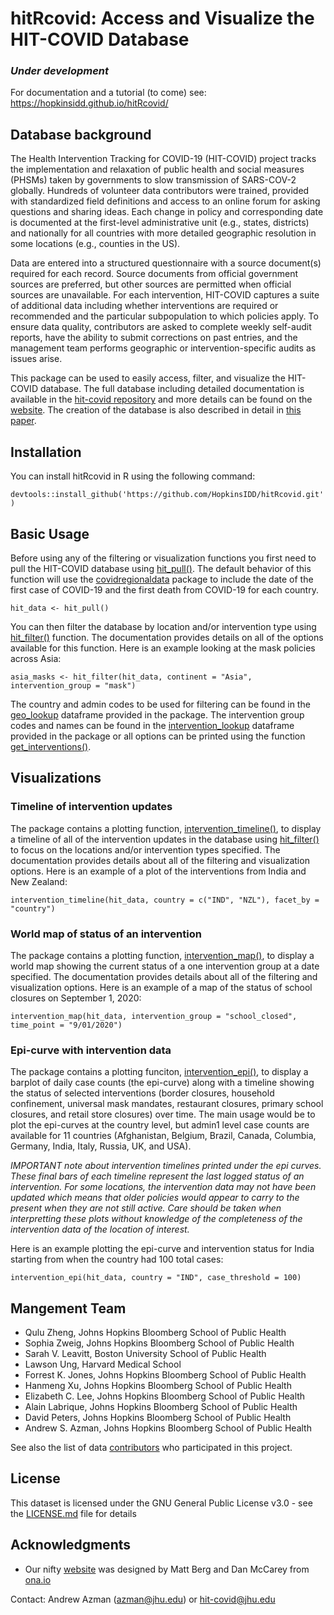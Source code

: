 # hitRcovid: Access and Visualize the HIT-COVID Database

### *Under development*

For documentation and a tutorial (to come) see: https://hopkinsidd.github.io/hitRcovid/ 

## Database background

The Health Intervention Tracking for COVID-19 (HIT-COVID) project tracks the implementation and relaxation of public health and social measures (PHSMs) taken by governments to slow transmission of SARS-COV-2 globally. Hundreds of volunteer data contributors were trained, provided with standardized field definitions and access to an online forum for asking questions and sharing ideas. Each change in policy and corresponding date is documented at the first-level administrative unit (e.g., states, districts) and nationally for all countries with more detailed geographic resolution in some locations (e.g., counties in the US).

Data are entered into a structured questionnaire with a source document(s) required for each record. Source documents from official government sources are preferred, but other sources are permitted when official sources are unavailable. For each intervention, HIT-COVID captures a suite of additional data including whether interventions are required or recommended and the particular subpopulation to which policies apply. To ensure data quality, contributors are asked to complete weekly self-audit reports, have the ability to submit corrections on past entries, and the management team performs geographic or intervention-specific audits as issues arise. 

This package can be used to easily access, filter, and visualize the HIT-COVID database. The full database including detailed documentation is available in the [hit-covid repository](https://github.com/HopkinsIDD/hit-covid) and more details can be found on the [website](https://akuko.io/post/covid-intervention-tracking). The creation of the database is also described in detail in [this paper](https://www.nature.com/articles/s41597-020-00610-2).


## Installation

You can install hitRcovid in R using the following command:

`devtools::install_github('https://github.com/HopkinsIDD/hitRcovid.git')`


## Basic Usage

Before using any of the filtering or visualization functions you first need to pull the HIT-COVID database using [hit_pull()](https://hopkinsidd.github.io/hitRcovid/reference/hit_pull.html). The default behavior of this function will use the [covidregionaldata](https://github.com/epiforecasts/covidregionaldata) package to include the date of the first case of COVID-19 and the first death from COVID-19 for each country.

`hit_data <- hit_pull()`

You can then filter the database by location and/or intervention type using [hit_filter()](https://hopkinsidd.github.io/hitRcovid/reference/hit_filter.html) function. The documentation provides details on all of the options available for this function. Here is an example looking at the mask policies across Asia:

`asia_masks <- hit_filter(hit_data, continent = "Asia", intervention_group = "mask")`

The country and admin codes to be used for filtering can be found in the [geo_lookup](https://hopkinsidd.github.io/hitRcovid/reference/geo_lookup.html) dataframe provided in the package. The intervention group codes and names can be found in the [intervention_lookup](https://hopkinsidd.github.io/hitRcovid/reference/intervention_lookup.html) dataframe provided in the package or all options can be printed using the function [get_interventions()](https://hopkinsidd.github.io/hitRcovid/reference/list_interventions.html).


## Visualizations

### Timeline of intervention updates

The package contains a plotting function, [intervention_timeline()](https://hopkinsidd.github.io/hitRcovid/reference/intervention_timeline.html), to display a timeline of all of the intervention updates in the database using [hit_filter()](https://hopkinsidd.github.io/hitRcovid/reference/hit_filter.html) to focus on the locations and/or intervention types specified. The documentation provides details about all of the filtering and visualization options. Here is an example of a plot of the interventions from India and New Zealand:

`intervention_timeline(hit_data, country = c("IND", "NZL"), facet_by = "country")`


### World map of status of an intervention

The package contains a plotting function, [intervention_map()](https://hopkinsidd.github.io/hitRcovid/reference/intervention_map.html), to display a world map showing the current status of a one intervention group at a date specified. The documentation provides details about all of the filtering and visualization options. Here is an example of a map of the status of school closures on September 1, 2020:

`intervention_map(hit_data, intervention_group = "school_closed", time_point = "9/01/2020")`


### Epi-curve with intervention data

The package contains a plotting funciton, [intervention_epi()](https://hopkinsidd.github.io/hitRcovid/reference/intervention_epi.html), to display a barplot of daily case counts (the epi-curve) along with a timeline showing the status of selected interventions (border closures, household confinement, universal mask mandates, restaurant closures, primary school closures, and retail store closures) over time. The main usage would be to plot the epi-curves at the country level, but admin1 level case counts are available for 11 countries (Afghanistan, Belgium, Brazil, Canada, Columbia, Germany, India, Italy, Russia, UK, and USA).

*IMPORTANT note about intervention timelines printed under the epi curves. These final bars of each timeline represent the last logged status of an intervention. For some locations, the intervention data may not have been updated which means that older policies would appear to carry to the present when they are not still active. Care should be taken when interpretting these plots without knowledge of the completeness of the intervention data of the location of interest.*

Here is an example plotting the epi-curve and intervention status for India starting from when the country had 100 total cases:

`intervention_epi(hit_data, country = "IND", case_threshold = 100)`



## Mangement Team

* Qulu Zheng, Johns Hopkins Bloomberg School of Public Health
* Sophia Zweig, Johns Hopkins Bloomberg School of Public Health
* Sarah V. Leavitt, Boston University School of Public Health
* Lawson Ung, Harvard Medical School
* Forrest K. Jones, Johns Hopkins Bloomberg School of Public Health
* Hanmeng Xu, Johns Hopkins Bloomberg School of Public Health
* Elizabeth C. Lee, Johns Hopkins Bloomberg School of Public Health
* Alain Labrique, Johns Hopkins Bloomberg School of Public Health
* David Peters, Johns Hopkins Bloomberg School of Public Health
* Andrew S. Azman, Johns Hopkins Bloomberg School of Public Health

See also the list of data [contributors](https://akuko.io/post/9862de6c-1b8b-4927-b939-3c2282397c31) who participated in this project.

## License

This dataset is licensed under the GNU General Public License v3.0 - see the [LICENSE.md](LICENSE.md) file for details

## Acknowledgments

* Our nifty [website](https://akuko.io/post/covid-intervention-tracking) was designed by Matt Berg and Dan McCarey from [ona.io](https://ona.io/home/)

Contact: Andrew Azman (azman@jhu.edu) or hit-covid@jhu.edu





